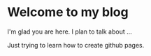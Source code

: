 # Welcome to my blog

I'm glad you are here. I plan to talk about ...

Just trying to learn how to create github pages.
